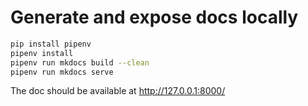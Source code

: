 # Generate and expose docs locally

```bash
pip install pipenv
pipenv install
pipenv run mkdocs build --clean
pipenv run mkdocs serve
```
The doc should be available at http://127.0.0.1:8000/